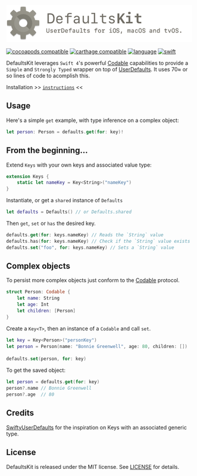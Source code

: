
![DefaultsKit](/DefaultsKit.png?raw=true)

[![cocoapods compatible](https://img.shields.io/badge/cocoapods-compatible-brightgreen.svg)](https://cocoapods.org/pods/DefaultsKit)
[![carthage compatible](https://img.shields.io/badge/carthage-compatible-brightgreen.svg)](https://github.com/Carthage/Carthage)
[![language](https://img.shields.io/badge/spm-compatible-brightgreen.svg)](https://swift.org)
[![swift](https://img.shields.io/badge/swift-4.0+-orange.svg)](https://github.com/nmdias/DefaultsKit/releases)

DefaultsKit leverages `Swift 4`'s powerful [Codable](https://developer.apple.com/documentation/swift/codable) capabilities to provide a `Simple` and `Strongly Typed` wrapper on top of [UserDefaults](https://developer.apple.com/documentation/foundation/userdefaults). It uses 70≈ or so lines of code to acomplish this.

Installation >> [`instructions`](https://github.com/nmdias/DefaultsKit/blob/master/INSTALL.md) <<

## Usage
Here's a simple `get` example, with type inference on a complex object:

```swift
let person: Person = defaults.get(for: key)!
```

## From the beginning...

Extend `Keys` with your own keys and associated value type:
```swift
extension Keys {
    static let nameKey = Key<String>("nameKey")
}
```

Instantiate, or get a `shared` instance of `Defaults`
```swift
let defaults = Defaults() // or Defaults.shared
```

Then `get`, `set` or `has` the desired key.

```swift
defaults.get(for: keys.nameKey) // Reads the `String` value
defaults.has(for: keys.nameKey) // Check if the `String` value exists
defaults.set("foo", for: keys.nameKey) // Sets a `String` value
```

## Complex objects

To persist more complex objects just conform to the [Codable](https://developer.apple.com/documentation/swift/codable) protocol.

```swift
struct Person: Codable {
    let name: String
    let age: Int
    let children: [Person]
}
```

Create a `Key<T>`, then an instance of a `Codable` and call `set`.

```swift
let key = Key<Person>("personKey")
let person = Person(name: "Bonnie Greenwell", age: 80, children: [])

defaults.set(person, for: key)
```

To get the saved object:

```swift
let person = defaults.get(for: key)
person?.name // Bonnie Greenwell
person?.age  // 80
```


## Credits
[SwiftyUserDefaults](https://github.com/radex/SwiftyUserDefaults) for the inspiration on Keys with an associated generic type.

## License

DefaultsKit is released under the MIT license. See [LICENSE](https://github.com/nmdias/DefaultsKit/blob/master/LICENSE) for details.



